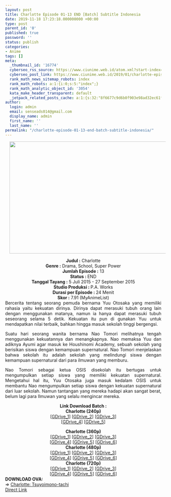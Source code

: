 ```yaml
---
layout: post
title: Charlotte Episode 01-13 END [Batch] Subtitle Indonesia
date: 2019-11-18 17:23:18.000000000 +00:00
type: post
parent_id: '0'
published: true
password: ''
status: publish
categories:
- Anime
tags: []
meta:
  _thumbnail_id: '16774'
  cyberseo_rss_source: https://www.ciunime.web.id/atom.xml?start-index=2551&max-results=150
  cyberseo_post_link: https://www.ciunime.web.id/2019/01/charlotte-episode-01-13-end-batch.html
  rank_math_news_sitemap_robots: index
  rank_math_robots: a:1:{i:0;s:5:"index";}
  rank_math_analytic_object_id: '3054'
  kata_make_header_transparent: default
  _jetpack_related_posts_cache: a:1:{s:32:"8f6677c9d6b0f903e98ad32ec61f8deb";a:2:{s:7:"expires";i:1653218502;s:7:"payload";a:0:{}}}
author:
  login: admin
  email: senseads014@gmail.com
  display_name: admin
  first_name: ''
  last_name: ''
permalink: "/charlotte-episode-01-13-end-batch-subtitle-indonesia/"
---
```

<div class="separator" style="clear: both; text-align: center;"><a href="https://2.bp.blogspot.com/-GUAYxRHmbU8/XC89kZtatXI/AAAAAAAAGJM/9LIBPM4RMsInNzrvtl8gcvYxsbKFl7ohACLcBGAs/s1600/Charlotte.jpeg" imageanchor="1" style="margin-left: 1em; margin-right: 1em;"><img border="0" data-original-height="720" data-original-width="1280" height="360" src="{{ site.baseurl }}/assets/2019/11/Charlotte.jpeg" width="640" /></a></div>
<p>
<div style="text-align: center;"><b>Judul :</b> Charlotte</div>
<div style="text-align: center;"><b><b>Genre :</b></b> Drama, School, Super Power</div>
<div style="text-align: center;"><b>Jumlah Episode :</b> 13<br /><b>Status :&nbsp;</b>END<br /><b>Tanggal Tayang :</b> 5 Juli 2015 - 27 September 2015<br /><b>Studio Produksi : </b>P.A. Works<br /><b>Durasi per Episode :&nbsp;</b>24 Menit</div>
<div style="text-align: center;"><b>Skor :</b> 7.91 (MyAnimeList)</div>
<div style="text-align: justify;"></div>
<div style="text-align: justify;">Bercerita tentang seorang pemuda bernama Yuu Otosaka yang memiliki rahasia yaitu kekuatan dirinya. Dirinya dapat merasuki tubuh orang lain dengan menggunakan matanya, namun ia hanya dapat merasuki tubuh seseorang selama 5 detik. Kekuatan itu pun di gunakan Yuu untuk mendapatkan nilai terbaik, bahkan hingga masuk sekolah tinggi bergengsi.</p>
<p>Suatu hari seorang wanita bernama Nao Tomori melihatnya tengah menggunakan kekuatannya dan menangkapnya. Nao memaksa Yuu dan adiknya Ayumi agar masuk ke Houshinomi Academy, sebuah sekolah yang berisikan siswa dengan kemampuan supernatural. Nao Tomori menjelaskan bahwa sekolah itu adalah sekolah yang melindungi siswa dengan kemampuan supernatural dari para ilmuwan yang memburu.</p>
<p>Nao Tomori sebagai ketua OSIS disekolah itu bertugas untuk mengumpulkan setiap siswa yang memiliki kekuatan supernatural. Mengetahui hal itu, Yuu Otosaka juga masuk kedalam OSIS untuk membantu Nao mengumpulkan setiap siswa dengan kekuatan supernatural dari luar sekolah. Namun tantangan yang mereka hadapi akan sangat berat, belum lagi para Ilmuwan yang selalu mengincar mereka.</p></div>
<div style="text-align: justify;"></div>
<div style="text-align: justify;"></div>
<div style="text-align: center;"><b>Link Download Batch :</b></div>
<div style="text-align: center;">
<div style="text-align: center;"><b>Charlotte (240p)</b></div>
<div style="text-align: center;">[<a href="https://drive.google.com/uc?id=18YjttqDEWG1d1HwhIzFcQLSpZO0qnZDE" target="_blank" rel="noopener">GDrive_1</a>] [<a href="https://drive.google.com/uc?id=1FRDZzH3nygNoQnwO4XtXI_7WCDKuGJg0" target="_blank" rel="noopener">GDrive_2</a>] [<a href="https://drive.google.com/uc?id=1elMnzyQyPfX39u6umILl_HnEYAyQjUDj" target="_blank" rel="noopener">GDrive_3</a>]<br />[<a href="https://drive.google.com/uc?id=1FO85fJLlWxsu8FYtQoc1Zo9mMFPWHm_p" target="_blank" rel="noopener">GDrive_4</a>] [<a href="https://drive.google.com/uc?id=1LDgi0WcVCV4v8TrxAqQzWwbq_HPlXU4M" target="_blank" rel="noopener">GDrive_5</a>]</div>
<p></div>
<div style="text-align: center;"><b>Charlotte (360p)</b></div>
<div style="text-align: center;">[<a href="https://drive.google.com/uc?id=12Pv7Ft_QA5jK-QcS0-ZoP_aNM8V4j5l3" target="_blank" rel="noopener">GDrive_1</a>] [<a href="https://drive.google.com/uc?id=1I04i2PVO5y_7RpPzPN5q_707T916fN5Y" target="_blank" rel="noopener">GDrive_2</a>] [<a href="https://drive.google.com/uc?id=14JyfgvRDraknVRATVk3G4Wje8Nd68X0e" target="_blank" rel="noopener">GDrive_3</a>]<br />[<a href="https://drive.google.com/uc?id=1LEsI6WBILQeK31XY9qqF_ake5qqeG88V" target="_blank" rel="noopener">GDrive_4</a>] [<a href="https://drive.google.com/uc?id=1450q-uYnTg8J5rAx3ehEcaWz-70uXWFd" target="_blank" rel="noopener">GDrive_5</a>] [<a href="https://drive.google.com/uc?id=1YyXgnVyD2wOQvvxm5SaP8oXd1ie29_f8" target="_blank" rel="noopener">GDrive_6</a>]</div>
<div style="text-align: center;"></div>
<div style="text-align: center;"><b>Charlotte (480p)</b><br />[<a href="https://drive.google.com/uc?id=1P8w37tHZMiSat0nMjyty5Wp2QOoAT2rr" target="_blank" rel="noopener">GDrive_1</a>] [<a href="https://drive.google.com/uc?id=1J5lLQ6vgreIKiPEgm413SKh9D5X1frGI" target="_blank" rel="noopener">GDrive_2</a>] [<a href="https://drive.google.com/uc?id=1h3kk3H4k4_XP8rnGKH0HHep86oTNRCJc" target="_blank" rel="noopener">GDrive_3</a>]<br />[<a href="https://drive.google.com/uc?id=1VMM_HrMTzPFKrypq-kXpoaheU1lEgJYp" target="_blank" rel="noopener">GDrive_4</a>] [<a href="https://drive.google.com/uc?id=1Gecb0I1U8AMAYdFJV19wiXUJ7XhdCuy5" target="_blank" rel="noopener">GDrive_5</a>] [<a href="https://drive.google.com/uc?id=17vPCwxD9aKgv3nmWD5KsdhLiHPt_ybXe" target="_blank" rel="noopener">GDrive_6</a>]</div>
<div style="text-align: center;"><b>Charlotte (720p)</b><br />[<a href="https://drive.google.com/uc?id=1Si0LKYDd1D6bZvw-5gU2sbJP4lRWCOK4" target="_blank" rel="noopener">GDrive_1</a>] [<a href="https://drive.google.com/uc?id=1jH9vdsTWsEXozIyxlQ1jsA9J2UlEyITk" target="_blank" rel="noopener">GDrive_2</a>] [<a href="https://drive.google.com/uc?id=1UwtGl1F8wQsGtsMBy4Ph_xiZjSsrWfMP" target="_blank" rel="noopener">GDrive_3</a>]<br />[<a href="https://drive.google.com/uc?id=1j-MzuhsCM54hoVh59vpqDWPSS7k-HREF" target="_blank" rel="noopener">GDrive_4</a>] [<a href="https://drive.google.com/uc?id=1HfV90zicuYA67uX1TScFM2KMryIABtj_" target="_blank" rel="noopener">GDrive_5</a>] [<a href="https://drive.google.com/uc?id=1DuW-2aCO5VntUOI6Oymxng4qttx0ukcS" target="_blank" rel="noopener">GDrive_6</a>]
<div style="text-align: left;"></div>
<div style="text-align: left;"></div>
<div style="text-align: left;"><b>DOWNLOAD OVA:</b></div>
<div style="text-align: left;"></div>
<div style="text-align: left;">=&gt;&nbsp;<a href="https://www.ciunime.web.id/2019/08/charlotte-tsuyoi-monotachi-spesial.html" target="_blank" rel="noopener">Charlotte: Tsuyoimono-tachi</a></div>
<div style="text-align: left;"></div>
</div>
<link rel="stylesheet" href="https://cdnjs.cloudflare.com/ajax/libs/font-awesome/4.7.0/css/font-awesome.min.css" />
<div class="divbtn"> <a href="https://handymansurrender.com/fihup8buzv?key=94550f7ce39444073321dde3b8782f97" class="btn"><i class="fa fa-download"></i> Direct Link</a> </div>
